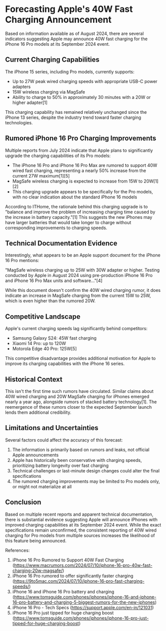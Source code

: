 # Forecasting Apple's 40W Fast Charging Announcement

Based on information available as of August 2024, there are several indicators suggesting Apple may announce 40W fast charging for the iPhone 16 Pro models at its September 2024 event.

## Current Charging Capabilities

The iPhone 15 series, including Pro models, currently supports:
- Up to 27W peak wired charging speeds with appropriate USB-C power adapters
- 15W wireless charging via MagSafe
- Ability to charge to 50% in approximately 30 minutes with a 20W or higher adapter[1]

This charging capability has remained relatively unchanged since the iPhone 13 series, despite the industry trend toward faster charging technologies.

## Rumored iPhone 16 Pro Charging Improvements

Multiple reports from July 2024 indicate that Apple plans to significantly upgrade the charging capabilities of its Pro models:

- The iPhone 16 Pro and iPhone 16 Pro Max are rumored to support 40W wired fast charging, representing a nearly 50% increase from the current 27W maximum[1][5]
- MagSafe wireless charging is expected to increase from 15W to 20W[1][2]
- This charging upgrade appears to be specifically for the Pro models, with no clear indication about the standard iPhone 16 models

According to ITHome, the rationale behind this charging upgrade is to "balance and improve the problem of increasing charging time caused by the increase in battery capacity."[1] This suggests the new iPhones may have larger batteries that would take longer to charge without corresponding improvements to charging speeds.

## Technical Documentation Evidence

Interestingly, what appears to be an Apple support document for the iPhone 16 Pro mentions:

"MagSafe wireless charging up to 25W with 30W adapter or higher. Testing conducted by Apple in August 2024 using pre-production iPhone 16 Pro and iPhone 16 Pro Max units and software..."[4]

While this document doesn't confirm the 40W wired charging rumor, it does indicate an increase in MagSafe charging from the current 15W to 25W, which is even higher than the rumored 20W.

## Competitive Landscape

Apple's current charging speeds lag significantly behind competitors:
- Samsung Galaxy S24: 45W fast charging
- Xiaomi 14 Pro: up to 120W
- Motorola Edge 40 Pro: 125W[5]

This competitive disadvantage provides additional motivation for Apple to improve its charging capabilities with the iPhone 16 series.

## Historical Context

This isn't the first time such rumors have circulated. Similar claims about 40W wired charging and 20W MagSafe charging for iPhones emerged nearly a year ago, alongside rumors of stacked battery technology[1]. The reemergence of these rumors closer to the expected September launch lends them additional credibility.

## Limitations and Uncertainties

Several factors could affect the accuracy of this forecast:

1. The information is primarily based on rumors and leaks, not official Apple announcements
2. Apple has historically been conservative with charging speeds, prioritizing battery longevity over fast charging
3. Technical challenges or last-minute design changes could alter the final specifications
4. The rumored charging improvements may be limited to Pro models only, or might not materialize at all

## Conclusion

Based on multiple recent reports and apparent technical documentation, there is substantial evidence suggesting Apple will announce iPhones with improved charging capabilities at its September 2024 event. While the exact specifications remain unconfirmed, the consistent reporting of 40W wired charging for Pro models from multiple sources increases the likelihood of this feature being announced.

References:
1. iPhone 16 Pro Rumored to Support 40W Fast Charging (https://www.macrumors.com/2024/07/10/iphone-16-pro-40w-fast-charging-20w-magsafe/)
2. iPhone 16 Pro rumored to offer significantly faster charging (https://9to5mac.com/2024/07/10/iphone-16-pro-fast-charging-speeds/)
3. iPhone 16 and iPhone 16 Pro battery and charging (https://www.tomsguide.com/phones/iphones/iphone-16-and-iphone-16-pro-battery-and-charging-5-biggest-rumors-for-the-new-iphones)
4. iPhone 16 Pro - Tech Specs (https://support.apple.com/en-in/121031)
5. iPhone 16 Pro just tipped for huge charging boost (https://www.tomsguide.com/phones/iphones/iphone-16-pro-just-tipped-for-huge-charging-boost)